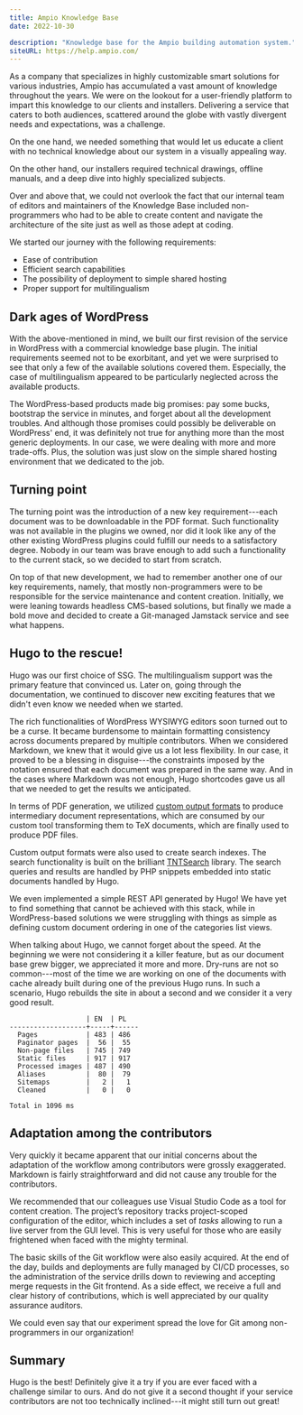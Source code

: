 ```yaml
---
title: Ampio Knowledge Base
date: 2022-10-30

description: "Knowledge base for the Ampio building automation system."
siteURL: https://help.ampio.com/
---
```


As a company that specializes in highly customizable smart solutions for various industries, Ampio has accumulated a vast amount of knowledge throughout the years. We were on the lookout for a user-friendly platform to impart this knowledge to our clients and installers. Delivering a service that caters to both audiences, scattered around the globe with vastly divergent needs and expectations, was a challenge.

On the one hand, we needed something that would let us educate a client with no technical knowledge about our system in a visually appealing way.

On the other hand, our installers required technical drawings, offline manuals, and a deep dive into highly specialized subjects.

Over and above that, we could not overlook the fact that our internal team of editors and maintainers of the Knowledge Base included non-programmers who had to be able to create content and navigate the architecture of the site just as well as those adept at coding.

We started our journey with the following requirements:

 - Ease of contribution
 - Efficient search capabilities
 - The possibility of deployment to simple shared hosting
 - Proper support for multilingualism

## Dark ages of WordPress

With the above-mentioned in mind, we built our first revision of the service in WordPress with a commercial knowledge base plugin. The initial requirements seemed not to be exorbitant, and yet we were surprised to see that only a few of the available solutions covered them. Especially, the case of multilingualism appeared to be particularly neglected across the available products.

The WordPress-based products made big promises: pay some bucks, bootstrap the service in minutes, and forget about all the development troubles. And although those promises could possibly be deliverable on WordPress' end, it was definitely not true for anything more than the most generic deployments. In our case, we were dealing with more and more trade-offs. Plus, the solution was just slow on the simple shared hosting environment that we dedicated to the job.

## Turning point

The turning point was the introduction of a new key requirement---each document was to be downloadable in the PDF format. Such functionality was not available in the plugins we owned, nor did it look like any of the other existing WordPress plugins could fulfill our needs to a satisfactory degree. Nobody in our team was brave enough to add such a functionality to the current stack, so we decided to start from scratch.

On top of that new development, we had to remember another one of our key requirements, namely, that mostly non-programmers were to be responsible for the service maintenance and content creation. Initially, we were leaning towards headless CMS-based solutions, but finally we made a bold move and decided to create a Git-managed Jamstack service and see what happens.

## Hugo to the rescue!

Hugo was our first choice of SSG. The multilingualism support was the primary feature that convinced us. Later on, going through the documentation, we continued to discover new exciting features that we didn't even know we needed when we started.

The rich functionalities of WordPress WYSIWYG editors soon turned out to be a curse. It became burdensome to maintain formatting consistency across documents prepared by multiple contributors. When we considered Markdown, we knew that it would give us a lot less flexibility. In our case, it proved to be a blessing in disguise---the constraints imposed by the notation ensured that each document was prepared in the same way. And in the cases where Markdown was not enough, Hugo shortcodes gave us all that we needed to get the results we anticipated.

In terms of PDF generation, we utilized [custom output formats](https://gohugo.io/templates/output-formats/) to produce intermediary document representations, which are consumed by our custom tool transforming them to TeX documents, which are finally used to produce PDF files.

Custom output formats were also used to create search indexes. The search functionality is built on the brilliant [TNTSearch](https://github.com/teamtnt/tntsearch) library. The search queries and results are handled by PHP snippets embedded into static documents handled by Hugo.

We even implemented a simple REST API generated by Hugo! We have yet to find something that cannot be achieved with this stack, while in WordPress-based solutions we were struggling with things as simple as defining custom document ordering in one of the categories list views.

When talking about Hugo, we cannot forget about the speed. At the beginning we were not considering it a killer feature, but as our document base grew bigger, we appreciated it more and more. Dry-runs are not so common---most of the time we are working on one of the documents with cache already built during one of the previous Hugo runs. In such a scenario, Hugo rebuilds the site in about a second and we consider it a very good result.

```
                   | EN  | PL
-------------------+-----+------
  Pages            | 483 | 486
  Paginator pages  |  56 |  55
  Non-page files   | 745 | 749
  Static files     | 917 | 917
  Processed images | 487 | 490
  Aliases          |  80 |  79
  Sitemaps         |   2 |   1
  Cleaned          |   0 |   0

Total in 1096 ms
```

## Adaptation among the contributors

Very quickly it became apparent that our initial concerns about the adaptation of the workflow among contributors were grossly exaggerated. Markdown is fairly straightforward and did not cause any trouble for the contributors.

We recommended that our colleagues use Visual Studio Code as a tool for content creation. The project’s repository tracks project-scoped configuration of the editor, which includes a set of _tasks_ allowing to run a live server from the GUI level. This is very useful for those who are easily frightened when faced with the mighty terminal.

The basic skills of the Git workflow were also easily acquired. At the end of the day, builds and deployments are fully managed by CI/CD processes, so the administration of the service drills down to reviewing and accepting merge requests in the Git frontend. As a side effect, we receive a full and clear history of contributions, which is well appreciated by our quality assurance auditors.

We could even say that our experiment spread the love for Git among non-programmers in our organization!

## Summary

Hugo is the best! Definitely give it a try if you are ever faced with a challenge similar to ours. And do not give it a second thought if your service contributors are not too technically inclined---it might still turn out great!
